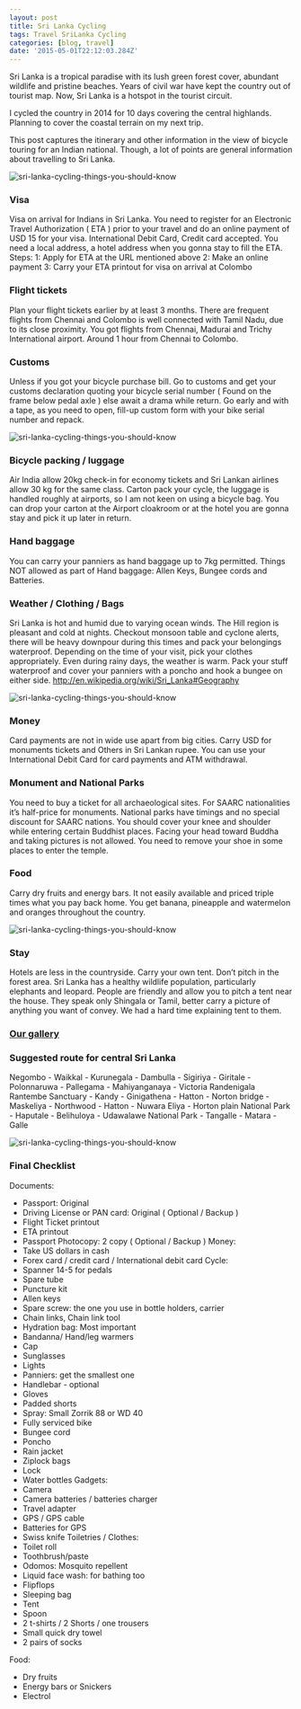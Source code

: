 ```yaml
---
layout: post
title: Sri Lanka Cycling
tags: Travel SriLanka Cycling
categories: [blog, travel]
date: '2015-05-01T22:12:03.284Z'
---
```


Sri Lanka is a tropical paradise with its lush green forest cover, abundant wildlife and pristine beaches. Years of civil war have kept the country out of tourist map. Now, Sri Lanka is a hotspot in the tourist circuit.

I cycled the country in 2014 for 10 days covering the central highlands. Planning to cover the coastal terrain on my next trip.

This post captures the itinerary and other information in the view of bicycle touring for an Indian national. Though, a lot of points are general information about travelling to Sri Lanka.

![sri-lanka-cycling-things-you-should-know](./nobal-sri-lanka-cycling-1.jpg)

### Visa

Visa on arrival for Indians in Sri Lanka. You need to register for an Electronic Travel Authorization ( ETA ) prior to your travel and do an online payment of USD 15 for your visa. International Debit Card, Credit card accepted. You need a local address, a hotel address when you gonna stay to fill the ETA.
Steps:
1: Apply for ETA at the URL mentioned above
2: Make an online payment
3: Carry your ETA printout for visa on arrival at Colombo

### Flight tickets

Plan your flight tickets earlier by at least 3 months. There are frequent flights from Chennai and Colombo is well connected with Tamil Nadu, due to its close proximity. You got flights from Chennai, Madurai and Trichy International airport. Around 1 hour from Chennai to Colombo.

### Customs

Unless if you got your bicycle purchase bill. Go to customs and get your customs declaration quoting your bicycle serial number ( Found on the frame below pedal axle ) else await a drama while return. Go early and with a tape, as you need to open, fill-up custom form with your bike serial number and repack.

![sri-lanka-cycling-things-you-should-know](./nobal-sri-lanka-cycling-2.jpg)

### Bicycle packing / luggage

Air India allow 20kg check-in for economy tickets and Sri Lankan airlines allow 30 kg for the same class. Carton pack your cycle, the luggage is handled roughly at airports, so I am not keen on using a bicycle bag. You can drop your carton at the Airport cloakroom or at the hotel you are gonna stay and pick it up later in return.

### Hand baggage

You can carry your panniers as hand baggage up to 7kg permitted. Things NOT allowed as part of Hand baggage: Allen Keys, Bungee cords and Batteries.

### Weather / Clothing / Bags

Sri Lanka is hot and humid due to varying ocean winds. The Hill region is pleasant and cold at nights. Checkout monsoon table and cyclone alerts, there will be heavy downpour during this times and pack your belongings waterproof. Depending on the time of your visit, pick your clothes appropriately. Even during rainy days, the weather is warm. Pack your stuff waterproof and cover your panniers with a poncho and hook a bungee on either side. http://en.wikipedia.org/wiki/Sri_Lanka#Geography

![sri-lanka-cycling-things-you-should-know](./nobal-sri-lanka-cycling-3.jpg)

### Money

Card payments are not in wide use apart from big cities. Carry USD for monuments tickets and Others in Sri Lankan rupee. You can use your International Debit Card for card payments and ATM withdrawal.

### Monument and National Parks

You need to buy a ticket for all archaeological sites. For SAARC nationalities it’s half-price for monuments. National parks have timings and no special discount for SAARC nations. You should cover your knee and shoulder while entering certain Buddhist places. Facing your head toward Buddha and taking pictures is not allowed. You need to remove your shoe in some places to enter the temple.

### Food

Carry dry fruits and energy bars. It not easily available and priced triple times what you pay back home. You get banana, pineapple and watermelon and oranges throughout the country.

![sri-lanka-cycling-things-you-should-know](./nobal-sri-lanka-cycling-4.jpg)

### Stay

Hotels are less in the countryside. Carry your own tent. Don’t pitch in the forest area. Sri Lanka has a healthy wildlife population, particularly elephants and leopard. People are friendly and allow you to pitch a tent near the house. They speak only Shingala or Tamil, better carry a picture of anything you want of convey. We had a hard time explaining tent to them.

### [Our gallery](https://www.facebook.com/PeterVanGeit/media_set?set=a.10204943433208231.1073741994.1312929832&type=1)

### Suggested route for central Sri Lanka

Negombo - Waikkal - Kurunegala - Dambulla - Sigiriya - Giritale - Polonnaruwa - Pallegama - Mahiyanganaya - Victoria Randenigala Rantembe Sanctuary - Kandy - Ginigathena - Hatton - Norton bridge - Maskeliya - Northwood - Hatton - Nuwara Eliya - Horton plain National Park - Haputale - Belihuloya - Udawalawe National Park - Tangalle - Matara - Galle

![sri-lanka-cycling-things-you-should-know](./nobal-sri-lanka-cycling-5.jpg)

### Final Checklist

Documents:

- Passport: Original
- Driving License or PAN card: Original ( Optional / Backup )
- Flight Ticket printout
- ETA printout
- Passport Photocopy: 2 copy ( Optional / Backup )
  Money:
- Take US dollars in cash
- Forex card / credit card / International debit card
  Cycle:
- Spanner 14-5 for pedals
- Spare tube
- Puncture kit
- Allen keys
- Spare screw: the one you use in bottle holders, carrier
- Chain links, Chain link tool
- Hydration bag: Most important
- Bandanna/ Hand/leg warmers
- Cap
- Sunglasses
- Lights
- Panniers: get the smallest one
- Handlebar - optional
- Gloves
- Padded shorts
- Spray: Small Zorrik 88 or WD 40
- Fully serviced bike
- Bungee cord
- Poncho
- Rain jacket
- Ziplock bags
- Lock
- Water bottles
  Gadgets:
- Camera
- Camera batteries / batteries charger
- Travel adapter
- GPS / GPS cable
- Batteries for GPS
- Swiss knife
  Toiletries / Clothes:
- Toilet roll
- Toothbrush/paste
- Odomos: Mosquito repellent
- Liquid face wash: for bathing too
- Flipflops
- Sleeping bag
- Tent
- Spoon
- 2 t-shirts / 2 Shorts / one trousers
- Small quick dry towel
- 2 pairs of socks

Food:

- Dry fruits
- Energy bars or Snickers
- Electrol
